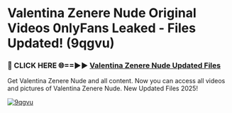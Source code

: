 # Valentina Zenere Nude Original Videos 0nlyFans Leaked - Files Updated! (9qgvu)

<h3>🔴 CLICK HERE 🌐==►► <a href="https://tinyurl.com/yc6ubb5a" rel="nofollow">Valentina Zenere Nude Updated Files</a></h3>

Get Valentina Zenere Nude and all content. Now you can access all videos and pictures of Valentina Zenere Nude. New Updated Files 2025!

[![9qgvu](https://i.imgur.com/7eu0CRL.gif)](https://tinyurl.com/yc6ubb5a)
